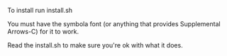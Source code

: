 To install run install.sh

You must have the symbola font (or anything that provides Supplemental Arrows-C)
for it to work.

Read the install.sh to make sure you're ok with what it does.
